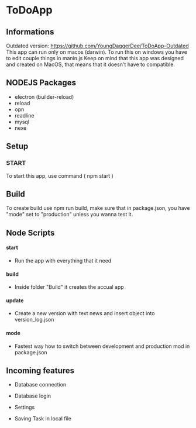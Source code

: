 # ToDoApp

## Informations

Outdated version: https://github.com/YoungDaggerDee/ToDoApp-Outdated
This app can run only on macos (darwin). To run this on windows you have to edit couple things in manin.js
Keep on mind that this app was designed and created on MacOS, that means that it doesn't have to compatible.

## NODEJS Packages

- electron (builder-reload)
- reload
- opn
- readline
- mysql
- nexe

## Setup

### START

To start this app, use command ( npm start )

## Build

To create build use npm run build, make sure that in package.json, you have "mode" set to "production" unless you wanna test it.

## Node Scripts

#### start

- Run the app with everything that it need

#### build

- Inside folder "Build" it creates the accual app

#### update

- Create a new version with text news and insert object into version_log.json

#### mode

- Fastest way how to switch between development and production mod in package.json

## Incoming features

- Database connection

- Database login

- Settings

- Saving Task in local file
